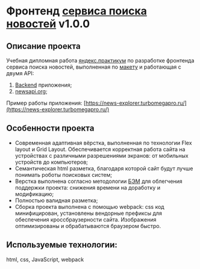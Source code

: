 # Фронтенд [сервиса поиска новостей](https://news-explorer.turbomegapro.ru/) v1.0.0

## Описание проекта
Учебная дипломная работа [яндекс.практикум](https://praktikum.yandex.ru/) по разработке фронтенда сервиса поиска новостей, выполненная по [макету](https://www.figma.com/file/Dhl21eRzzbFMBe0DU9SglF/Diploma-WEB-v2.0-(for-students)?node-id=157%3A1528) и работающая с двумя API:
1. [Backend](https://github.com/yagushevskij/search-news-api) приложения;
2. [newsapi.org](https://newsapi.org);

Пример работы приложения: [https://news-explorer.turbomegapro.ru/](https://news-explorer.turbomegapro.ru/)

## Особенности проекта
- Современная адаптивная вёрстка, выполненная по технологии Flex layout и Grid Layout. 
Обеспечивается корректная работа сайта на устройствах с различными разрешениями экранов: от мобильных устройств до компьютеров;
- Семантическая html разметка, благодаря которой сайт будут лучше понимать роботы поисковых систем;
- Верстка выполнена согласно методологии [БЭМ](https://ru.bem.info/) для облегчения поддержки проекта: снижения времени на доработку и модификацию;
- Полностью валидная разметка;
- Сборка проекта выполнена с помощью webpack: css код минифицирован, установлены вендорные префиксы для обеспечения кроссбраузерности сайта.
Изображения оптимизированы и обрабатываются браузером быстро.

## Используемые технологии:
html, css, JavaScript, webpack
